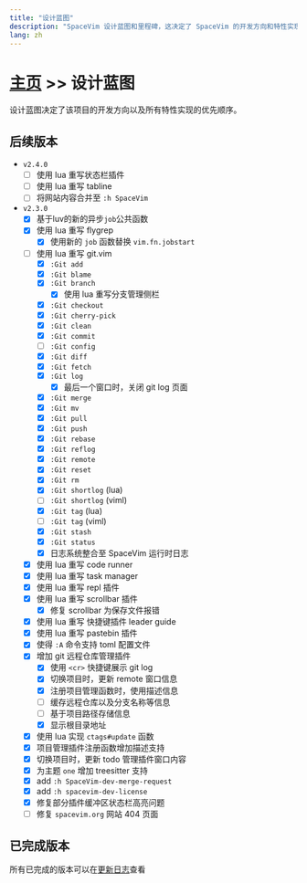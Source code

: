 ```yaml
---
title: "设计蓝图"
description: "SpaceVim 设计蓝图和里程碑，这决定了 SpaceVim 的开发方向和特性实现的优先顺序。"
lang: zh
---
```


# [主页](../) >> 设计蓝图

设计蓝图决定了该项目的开发方向以及所有特性实现的优先顺序。

## 后续版本

- `v2.4.0`
  - [ ] 使用 lua 重写状态栏插件
  - [ ] 使用 lua 重写 tabline
  - [ ] 将网站内容合并至 `:h SpaceVim`
- `v2.3.0`
  - [x] 基于luv的新的异步`job`公共函数
  - [x] 使用 lua 重写 flygrep
    - [x] 使用新的 `job` 函数替换 `vim.fn.jobstart`
  - [ ] 使用 lua 重写 git.vim
    - [x] `:Git add`
    - [x] `:Git blame`
    - [x] `:Git branch`
      - [x] 使用 lua 重写分支管理侧栏
    - [x] `:Git checkout`
    - [x] `:Git cherry-pick`
    - [x] `:Git clean`
    - [x] `:Git commit`
    - [ ] `:Git config`
    - [x] `:Git diff`
    - [x] `:Git fetch`
    - [x] `:Git log`
      - [x] 最后一个窗口时，关闭 git log 页面
    - [x] `:Git merge`
    - [x] `:Git mv`
    - [x] `:Git pull`
    - [x] `:Git push`
    - [x] `:Git rebase`
    - [x] `:Git reflog`
    - [x] `:Git remote`
    - [x] `:Git reset`
    - [x] `:Git rm`
    - [x] `:Git shortlog` (lua)
    - [ ] `:Git shortlog` (viml)
    - [x] `:Git tag` (lua)
    - [ ] `:Git tag` (viml)
    - [x] `:Git stash`
    - [x] `:Git status`
    - [x] 日志系统整合至 SpaceVim 运行时日志
  - [x] 使用 lua 重写 code runner
  - [x] 使用 lua 重写 task manager
  - [x] 使用 lua 重写 repl 插件
  - [x] 使用 lua 重写 scrollbar 插件
    - [x] 修复 scrollbar 为保存文件报错
  - [x] 使用 lua 重写 快捷键插件 leader guide
  - [x] 使用 lua 重写 pastebin 插件
  - [x] 使得 `:A` 命令支持 toml 配置文件
  - [x] 增加 git 远程仓库管理插件
    - [x] 使用 `<cr>` 快捷键展示 git log
    - [x] 切换项目时，更新 remote 窗口信息
    - [x] 注册项目管理函数时，使用描述信息
    - [ ] 缓存远程仓库以及分支名称等信息
    - [ ] 基于项目路径存储信息
    - [x] 显示根目录地址
  - [x] 使用 lua 实现 `ctags#update` 函数
  - [x] 项目管理插件注册函数增加描述支持
  - [x] 切换项目时，更新 todo 管理插件窗口内容
  - [x] 为主题 `one` 增加 treesitter 支持
  - [x] add `:h SpaceVim-dev-merge-request`
  - [x] add `:h spacevim-dev-license`
  - [x] 修复部分插件缓冲区状态栏高亮问题
  - [ ] 修复 `spacevim.org` 网站 404 页面

## 已完成版本

所有已完成的版本可以在[更新日志](../development/#更新日志)查看
